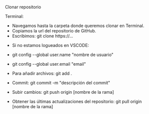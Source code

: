 


Clonar repositorio

Terminal:

- Navegamos hasta la carpeta donde queremos clonar en Terminal.
- Copiamos la url del repositorio de GitHub.
- Escribimos: git clone https://...

* Si no estamos logueados en VSCODE:
- git config --global user.name "nombre de usuario"
- git config --global user.email "email"

- Para añadir archivos: git add .
- Commit: git commit -m "descripción del commit"
- Subir cambios: git push origin [nombre de la rama]
- Obtener las últimas actualizaciones del repositorio: git pull origin [nombre de la rama]
